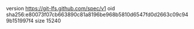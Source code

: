 version https://git-lfs.github.com/spec/v1
oid sha256:e80073f07cb663890c81a8196be968b5810d6547fd0d2663c09c949b151997f4
size 15240
